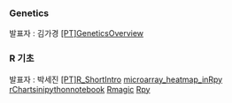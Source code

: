 
### Genetics
발표자 : 김가경
[[PT]GeneticsOverview](https://docs.google.com/file/d/0B9e89I-4MR7jaEwyUVBJODBWbU0/edit?pli=1)

### R 기초
발표자 : 박세진
[[PT]R_ShortIntro](http://biopy.github.io/notebook/Part2/Week9/R_shortintro/r_shortintro.html)
[microarray_heatmap_inRpy](http://nbviewer.ipython.org/github/biopy/biopy.github.io/blob/master/notebook/Part2/Week9/microarray_heatmap_inRpy-20141007SejinPark.ipynb)
[rChartsinipythonnotebook](http://nbviewer.ipython.org/github/biopy/biopy.github.io/blob/master/notebook/Part2/Week9/rChartsinipythonnotebook-20141007SejinPark.ipynb)
[Rmagic](http://nbviewer.ipython.org/github/biopy/biopy.github.io/blob/master/notebook/Part2/Week9/Rmagic-20141007SejinPark.ipynb)
[Rpy](http://nbviewer.ipython.org/github/biopy/biopy.github.io/blob/master/notebook/Part2/Week9/Rpy_20141007SejinPark.ipynb)

